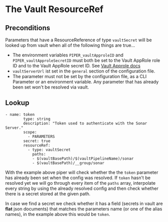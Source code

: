 # The Vault ResourceRef

## Preconditions

Parameters that have a ResourceReference of type `vaultSecret` will be looked up from vault when all of the following things are true...

* The environment variables `PIPER_vaultApproleID` and `PIPER_vaultApproleSecretID` must both be set to the Vault AppRole role ID and to the Vault AppRole secret ID. See [Vault Approle docs](https://www.vaultproject.io/docs/auth/approle)
* `vaultServerUrl` ist set in the `general` section of the configuration file.
* The parameter must not be set by the configuration file, as a CLI Parameter or an environment variable. Any parameter that has already been set won't be resolved via vault.

## Lookup

```
- name: token
        type: string
        description: "Token used to authenticate with the Sonar Server."
        scope:
          - PARAMETERS
        secret: true
        resourceRef:
          - type: vaultSecret
            paths:
            - $(vaultBasePath)/$(vaultPipelineName)/sonar
            - $(vaultBasePath)/__group/sonar
```

With the example above piper will check whether the the `token` parameter has already been set when the config was resolved. If `token` hasn't be resolved yet we will go through every item of the `paths` array, interpolate every string by using the already resolved config and then check whether there is a secret stored at the given path.

In case we find a secret we check whether it has a field (secrets in vault are **flat** json documents) that matches the parameters name (or one of the alias names), in the example above this would be `token`.
